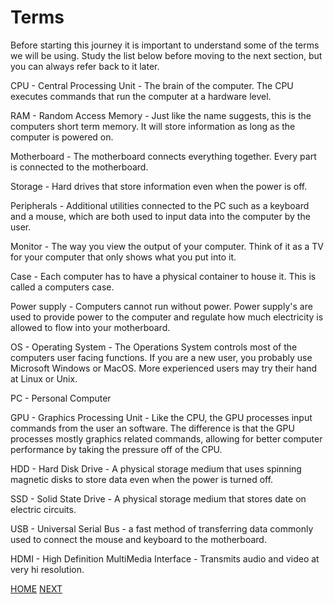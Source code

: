 # Terms
Before starting this journey it is important to understand some of the terms we will be using.  Study the list below before moving to the next section, but you can always refer back to it later.  

CPU - Central Processing Unit - The brain of the computer.  The CPU executes commands that run the computer at a hardware level. 

RAM - Random Access Memory - Just like the name suggests, this is the computers short term memory.  It will store information as long as the computer is powered on.  

Motherboard - The motherboard connects everything together.  Every part is connected to the motherboard.  

Storage - Hard drives that store information even when the power is off.  

Peripherals - Additional utilities connected to the PC such as a keyboard and a mouse, which are both used to input data into the computer by the user. 

Monitor - The way you view the output of your computer.  Think of it as a TV for your computer that only shows what you put into it.  

Case - Each computer has to have a physical container to house it.  This is called a computers case.  

Power supply - Computers cannot run without power.  Power supply's are used to provide power to the computer and regulate how much electricity is allowed to flow into your motherboard. 

OS - Operating System - The Operations System controls most of the computers user facing functions.  If you are a new user, you probably use Microsoft Windows or MacOS.  More experienced users may try their hand at Linux or Unix.  

PC - Personal Computer 

GPU - Graphics Processing Unit - Like the CPU, the GPU processes input commands from the user an software.  The difference is that the GPU processes mostly graphics related commands, allowing for better computer performance by taking the pressure off of the CPU.  

HDD - Hard Disk Drive - A physical storage medium that uses spinning magnetic disks to store data even when the power is turned off. 

SSD - Solid State Drive - A physical storage medium that stores date on electric circuits. 

USB - Universal Serial Bus - a fast method of transferring data commonly used to connect the mouse and keyboard to the motherboard.  

HDMI - High Definition MultiMedia Interface - Transmits audio and video at very hi resolution. 


[HOME](https://github.com/kportell/BuildAPC/blob/main/README.md)  [NEXT](https://github.com/kportell/BuildAPC/blob/main/Computer%20Needs.md) 
